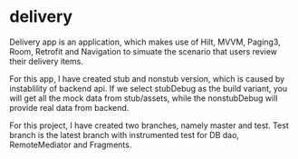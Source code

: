 # delivery
Delivery app is an application, which makes use of Hilt, MVVM, Paging3, Room, Retrofit and Navigation to simuate the scenario that users review their delivery items.

For this app, I have created stub and nonstub version, which is caused by instablility of backend api. 
If we select stubDebug as the build variant, you will get all the mock data from stub/assets, while the nonstubDebug will provide real data from backend.

For this project, I have created two branches, namely master and test. Test branch is the latest branch with instrumented test for DB dao, RemoteMediator and Fragments.

